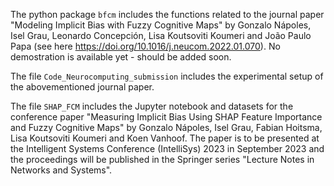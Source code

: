 The python package `bfcm` includes the functions related to the journal paper "Modeling Implicit Bias with Fuzzy Cognitive Maps" by Gonzalo Nápoles, Isel Grau, Leonardo Concepción, Lisa Koutsoviti Koumeri and João Paulo Papa (see here https://doi.org/10.1016/j.neucom.2022.01.070). No demostration is available yet - should be added soon.

The file `Code_Neurocomputing_submission` includes the experimental setup of the abovementioned journal paper.

The file `SHAP_FCM` includes the Jupyter notebook and datasets for the conference paper "Measuring Implicit Bias Using SHAP Feature Importance and Fuzzy Cognitive Maps" by Gonzalo Nápoles, Isel Grau, Fabian Hoitsma, Lisa Koutsoviti Koumeri and Koen Vanhoof. The paper is to be presented at the Intelligent Systems Conference (IntelliSys) 2023 in September 2023 and the proceedings will be published in the Springer series "Lecture Notes in Networks and Systems".

